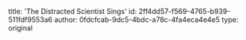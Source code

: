 title: 'The Distracted Scientist Sings'
id: 2ff4dd57-f569-4765-b939-511fdf9553a6
author: 0fdcfcab-9dc5-4bdc-a78c-4fa4eca4e4e5
type: original
